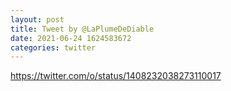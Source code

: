 ```yaml
--- 
layout: post 
title: Tweet by @LaPlumeDeDiable 
date: 2021-06-24 1624583672 
categories: twitter 
--- 
```

https://twitter.com/o/status/1408232038273110017